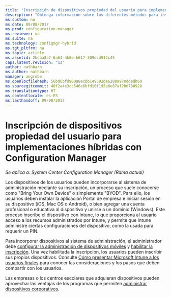 ```yaml
---
title: "Inscripción de dispositivos propiedad del usuario para implementaciones híbridas con Configuration Manager | Microsoft Docs"
description: "Obtenga información sobre los diferentes métodos para inscribir dispositivos propiedad del usuario para implementaciones híbridas con Configuration Manager."
ms.custom: na
ms.date: 09/08/2017
ms.prod: configuration-manager
ms.reviewer: na
ms.suite: na
ms.technology: configmgr-hybrid
ms.tgt_pltfrm: na
ms.topic: article
ms.assetid: 2bdaa8a7-6a64-4b0e-b617-309dcd912c45
caps.latest.revision: "13"
author: nathbarn
ms.author: nathbarn
manager: angrobe
ms.openlocfilehash: 56bd6bfd900a8ecbb149392de62889970ddedb60
ms.sourcegitcommit: 40f2a4e3cc546e6bfd10f195a8e87af2b0780928
ms.translationtype: HT
ms.contentlocale: es-ES
ms.lasthandoff: 09/08/2017
---
```

# <a name="enroll-user-owned-devices-for-hybrid-deployments-with-configuration-manager"></a>Inscripción de dispositivos propiedad del usuario para implementaciones híbridas con Configuration Manager

*Se aplica a: System Center Configuration Manager (Rama actual)*

Los dispositivos de los usuarios pueden incorporarse al sistema de administración mediante su inscripción, un proceso que suele conocerse como  	"Bring Your Own Device" o simplemente "BYOD". Para ello, los usuarios deben instalar la aplicación Portal de empresa e iniciar sesión en su dispositivo (iOS, Mac OS o Android), o bien agregar una cuenta profesional o educativa al dispositivo y unirse a un dominio (Windows). Este proceso inscribe el dispositivo con Intune, lo que proporciona al usuario acceso a los recursos administrados por Intune, y permite que Intune administre ciertas configuraciones del dispositivo, como la usada para requerir un PIN.

Para incorporar dispositivos al sistema de administración, el administrador debe [configurar la administración de dispositivos móviles](setup-hybrid-mdm.md) y [habilitar la inscripción](enable-platform-enrollment.md). Una vez habilitada la inscripción, los usuarios pueden inscribir sus propios dispositivos. Consulte [Cómo presentar Microsoft Intune a los usuarios finales](https://docs.microsoft.com/intune/end-user-educate) para conocer las consideraciones y los pasos que deben compartir con los usuarios.

Las empresas o los centros escolares que adquieran dispositivos pueden aprovechar las ventajas de los programas que permiten [administrar dispositivos corporativos](enroll-company-owned-devices.md).
